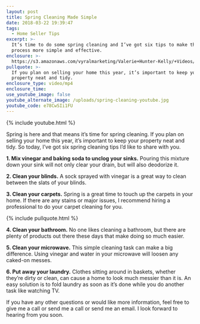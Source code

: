 ```yaml
---
layout: post
title: Spring Cleaning Made Simple
date: 2018-03-22 19:39:47
tags:
  - Home Seller Tips
excerpt: >-
  It’s time to do some spring cleaning and I’ve got six tips to make this
  process more simple and effective.
enclosure: >-
  https://s3.amazonaws.com/vyralmarketing/Valerie+Hunter-Kelly/+Videos/2018/March/Clarksville%252C+Tennessee+Real+Estate+Agent-+Spring+Cleaning+Made+Simple.mp4
pullquote: >-
  If you plan on selling your home this year, it’s important to keep your
  property neat and tidy.
enclosure_type: video/mp4
enclosure_time:
use_youtube_image: false
youtube_alternate_image: /uploads/spring-cleaning-youtube.jpg
youtube_code: e78CwSIi1FU
---
```


{% include youtube.html %}

Spring is here and that means it’s time for spring cleaning. If you plan on selling your home this year, it’s important to keep your property neat and tidy. So today, I’ve got six spring cleaning tips I’d like to share with you.

**1. Mix vinegar and baking soda to unclog your sinks.** Pouring this mixture down your sink will not only clear your drain, but will also deodorize it.

**2. Clean your blinds.** A sock sprayed with vinegar is a great way to clean between the slats of your blinds.

**3. Clean your carpets.** Spring is a great time to touch up the carpets in your home. If there are any stains or major issues, I recommend hiring a professional to do your carpet cleaning for you.

{% include pullquote.html %}

**4. Clean your bathroom.** No one likes cleaning a bathroom, but there are plenty of products out there these days that make doing so much easier.

**5. Clean your microwave.** This simple cleaning task can make a big difference. Using vinegar and water in your microwave will loosen any caked-on messes.

**6. Put away your laundry.** Clothes sitting around in baskets, whether they’re dirty or clean, can cause a home to look much messier than it is. An easy solution is to fold laundry as soon as it’s done while you do another task like watching TV.

If you have any other questions or would like more information, feel free to give me a call or send me a call or send me an email. I look forward to hearing from you soon.